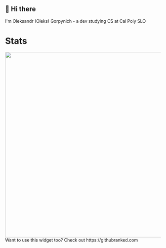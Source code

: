 ## 👋 Hi there
I'm Oleksandr (Oleks) Gorpynich - a dev studying CS at Cal Poly SLO


# Stats
<img src="https://githubranked.com/api/generate?name=olexg" width="600">
Want to use this widget too? Check out https://githubranked.com
